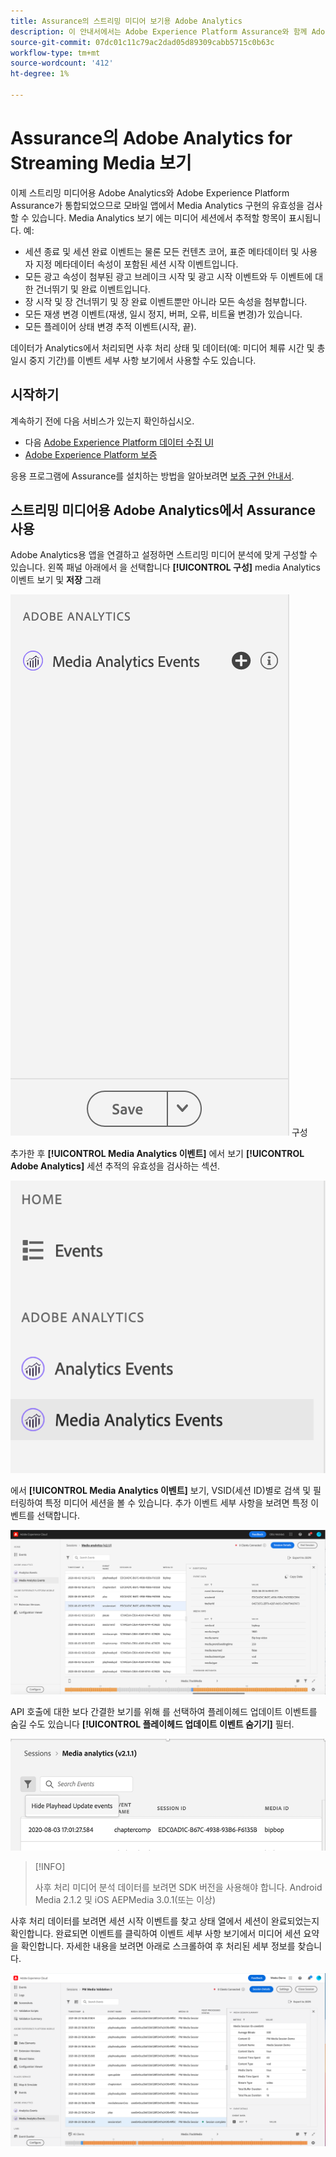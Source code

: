 ```yaml
---
title: Assurance의 스트리밍 미디어 보기용 Adobe Analytics
description: 이 안내서에서는 Adobe Experience Platform Assurance와 함께 Adobe Analytics for Streaming Media를 사용하는 방법을 설명합니다.
source-git-commit: 07dc01c11c79ac2dad05d89309cabb5715c0b63c
workflow-type: tm+mt
source-wordcount: '412'
ht-degree: 1%

---
```



# Assurance의 Adobe Analytics for Streaming Media 보기

이제 스트리밍 미디어용 Adobe Analytics와 Adobe Experience Platform Assurance가 통합되었으므로 모바일 앱에서 Media Analytics 구현의 유효성을 검사할 수 있습니다. Media Analytics 보기 에는 미디어 세션에서 추적할 항목이 표시됩니다. 예:

- 세션 종료 및 세션 완료 이벤트는 물론 모든 컨텐츠 코어, 표준 메타데이터 및 사용자 지정 메타데이터 속성이 포함된 세션 시작 이벤트입니다.
- 모든 광고 속성이 첨부된 광고 브레이크 시작 및 광고 시작 이벤트와 두 이벤트에 대한 건너뛰기 및 완료 이벤트입니다.
- 장 시작 및 장 건너뛰기 및 장 완료 이벤트뿐만 아니라 모든 속성을 첨부합니다.
- 모든 재생 변경 이벤트(재생, 일시 정지, 버퍼, 오류, 비트율 변경)가 있습니다.
- 모든 플레이어 상태 변경 추적 이벤트(시작, 끝).

데이터가 Analytics에서 처리되면 사후 처리 상태 및 데이터(예: 미디어 체류 시간 및 총 일시 중지 기간)를 이벤트 세부 사항 보기에서 사용할 수도 있습니다.

## 시작하기

계속하기 전에 다음 서비스가 있는지 확인하십시오.

- 다음 [Adobe Experience Platform 데이터 수집 UI](https://experience.adobe.com/#/data-collection/)
- [Adobe Experience Platform 보증](https://experience.adobe.com/assurance)

응용 프로그램에 Assurance를 설치하는 방법을 알아보려면 [보증 구현 안내서](../tutorials/implement-assurance.md).

## 스트리밍 미디어용 Adobe Analytics에서 Assurance 사용

Adobe Analytics용 앱을 연결하고 설정하면 스트리밍 미디어 분석에 맞게 구성할 수 있습니다. 왼쪽 패널 아래에서 을 선택합니다 **[!UICONTROL 구성]** media Analytics 이벤트 보기 및 **저장** 그래

![](./images/adobe-analytics-streaming-media/configure.png) 구성

추가한 후 **[!UICONTROL Media Analytics 이벤트]** 에서 보기 **[!UICONTROL Adobe Analytics]** 세션 추적의 유효성을 검사하는 섹션.

![선택](./images/adobe-analytics-streaming-media/select.png)

에서 **[!UICONTROL Media Analytics 이벤트]** 보기, VSID(세션 ID)별로 검색 및 필터링하여 특정 미디어 세션을 볼 수 있습니다. 추가 이벤트 세부 사항을 보려면 특정 이벤트를 선택합니다.

![미디어 이벤트](./images/adobe-analytics-streaming-media/media-events.png)

API 호출에 대한 보다 간결한 보기를 위해 를 선택하여 플레이헤드 업데이트 이벤트를 숨길 수도 있습니다 **[!UICONTROL 플레이헤드 업데이트 이벤트 숨기기]** 필터.

![플레이헤드 숨기기](./images/adobe-analytics-streaming-media/hide-playhead.png)

>[!INFO]
>
>사후 처리 미디어 분석 데이터를 보려면 SDK 버전을 사용해야 합니다. Android Media 2.1.2 및 iOS AEPMedia 3.0.1(또는 이상)

사후 처리 데이터를 보려면 세션 시작 이벤트를 찾고 상태 열에서 세션이 완료되었는지 확인합니다. 완료되면 이벤트를 클릭하여 이벤트 세부 사항 보기에서 미디어 세션 요약을 확인합니다. 자세한 내용을 보려면 아래로 스크롤하여 후 처리된 세부 정보를 찾습니다.

![후 처리된 보기](./images/adobe-analytics-streaming-media/post-processed-view.png)
